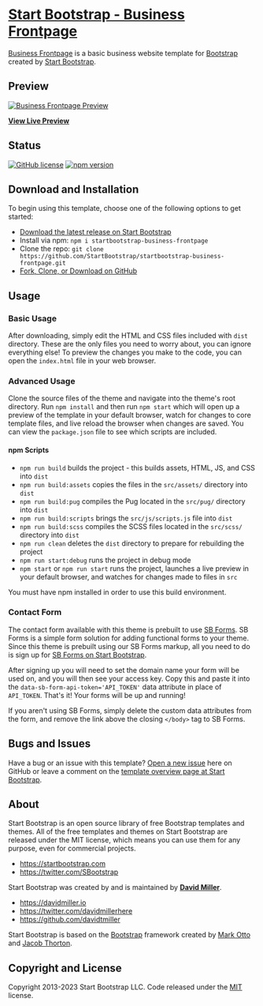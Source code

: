 # [Start Bootstrap - Business Frontpage](https://startbootstrap.com/template/business-frontpage/)

[Business Frontpage](https://startbootstrap.com/template/business-frontpage/) is a basic business website template for [Bootstrap](https://getbootstrap.com/) created by [Start Bootstrap](https://startbootstrap.com/).

## Preview

[![Business Frontpage Preview](https://assets.startbootstrap.com/img/screenshots/templates/business-frontpage.png)](https://startbootstrap.github.io/startbootstrap-business-frontpage/)

**[View Live Preview](https://startbootstrap.github.io/startbootstrap-business-frontpage/)**

## Status

[![GitHub license](https://img.shields.io/badge/license-MIT-blue.svg)](https://raw.githubusercontent.com/StartBootstrap/startbootstrap-business-frontpage/master/LICENSE)
[![npm version](https://img.shields.io/npm/v/startbootstrap-business-frontpage.svg)](https://www.npmjs.com/package/startbootstrap-business-frontpage)

## Download and Installation

To begin using this template, choose one of the following options to get started:

* [Download the latest release on Start Bootstrap](https://startbootstrap.com/template/business-frontpage/)
* Install via npm: `npm i startbootstrap-business-frontpage`
* Clone the repo: `git clone https://github.com/StartBootstrap/startbootstrap-business-frontpage.git`
* [Fork, Clone, or Download on GitHub](https://github.com/StartBootstrap/startbootstrap-business-frontpage)

## Usage

### Basic Usage

After downloading, simply edit the HTML and CSS files included with `dist` directory. These are the only files you need to worry about, you can ignore everything else! To preview the changes you make to the code, you can open the `index.html` file in your web browser.

### Advanced Usage

Clone the source files of the theme and navigate into the theme's root directory. Run `npm install` and then run `npm start` which will open up a preview of the template in your default browser, watch for changes to core template files, and live reload the browser when changes are saved. You can view the `package.json` file to see which scripts are included.

#### npm Scripts

* `npm run build` builds the project - this builds assets, HTML, JS, and CSS into `dist`
* `npm run build:assets` copies the files in the `src/assets/` directory into `dist`
* `npm run build:pug` compiles the Pug located in the `src/pug/` directory into `dist`
* `npm run build:scripts` brings the `src/js/scripts.js` file into `dist`
* `npm run build:scss` compiles the SCSS files located in the `src/scss/` directory into `dist`
* `npm run clean` deletes the `dist` directory to prepare for rebuilding the project
* `npm run start:debug` runs the project in debug mode
* `npm start` or `npm run start` runs the project, launches a live preview in your default browser, and watches for changes made to files in `src`

You must have npm installed in order to use this build environment.

### Contact Form

The contact form available with this theme is prebuilt to use [SB Forms](https://startbootstrap.com/solution/contact-forms).
SB Forms is a simple form solution for adding functional forms to your theme. Since this theme is prebuilt using our
SB Forms markup, all you need to do is sign up for [SB Forms on Start Bootstrap](https://startbootstrap.com/solution/contact-forms).

After signing up you will need to set the domain name your form will be used on, and you will then see your
access key. Copy this and paste it into the `data-sb-form-api-token='API_TOKEN'` data attribute in place of
`API_TOKEN`. That's it! Your forms will be up and running!

If you aren't using SB Forms, simply delete the custom data attributes from the form, and remove the link above the
closing `</body>` tag to SB Forms.

## Bugs and Issues

Have a bug or an issue with this template? [Open a new issue](https://github.com/StartBootstrap/startbootstrap-business-frontpage/issues) here on GitHub or leave a comment on the [template overview page at Start Bootstrap](https://startbootstrap.com/template/business-frontpage/).

## About

Start Bootstrap is an open source library of free Bootstrap templates and themes. All of the free templates and themes on Start Bootstrap are released under the MIT license, which means you can use them for any purpose, even for commercial projects.

* <https://startbootstrap.com>
* <https://twitter.com/SBootstrap>

Start Bootstrap was created by and is maintained by **[David Miller](https://davidmiller.io/)**.

* <https://davidmiller.io>
* <https://twitter.com/davidmillerhere>
* <https://github.com/davidtmiller>

Start Bootstrap is based on the [Bootstrap](https://getbootstrap.com/) framework created by [Mark Otto](https://twitter.com/mdo) and [Jacob Thorton](https://twitter.com/fat).

## Copyright and License

Copyright 2013-2023 Start Bootstrap LLC. Code released under the [MIT](https://github.com/StartBootstrap/startbootstrap-business-frontpage/blob/master/LICENSE) license.
